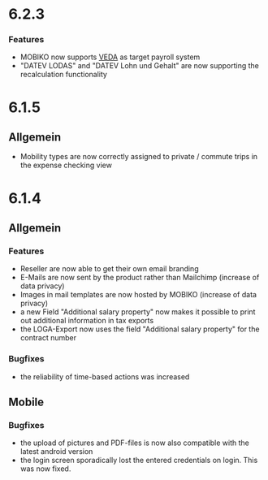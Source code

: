 # 6.2.3
### Features
- MOBIKO now supports [VEDA](https://www.veda.net/software/veda-hr-entgelt/) as target payroll system
- "DATEV LODAS" and "DATEV Lohn und Gehalt" are now supporting the recalculation functionality

# 6.1.5
## Allgemein
- Mobility types are now correctly assigned to private / commute trips in the expense checking view

# 6.1.4

## Allgemein
### Features
- Reseller are now able to get their own email branding
- E-Mails are now sent by the product rather than Mailchimp (increase of data privacy)
- Images in mail templates are now hosted by MOBIKO (increase of data privacy)
- a new Field "Additional salary property" now makes it possible to print out additional information in tax exports
- the LOGA-Export now uses the field "Additional salary property" for the contract number

### Bugfixes
- the reliability of time-based actions was increased


## Mobile
### Bugfixes
- the upload of pictures and PDF-files is now also compatible with the latest android version
- the login screen sporadically lost the entered credentials on login. This was now fixed.
